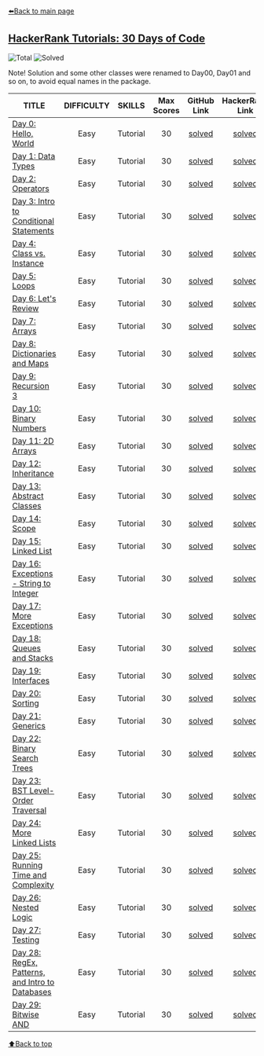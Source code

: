 [:arrow_left:Back to main page](https://github.com/InsaneDan/Tutorials)

## [HackerRank Tutorials: 30 Days of Code](https://www.hackerrank.com/domains/tutorials/30-days-of-code)


![Total](https://img.shields.io/badge/Total-30-inactive)
![Solved](https://img.shields.io/badge/Solved-30-success)

Note! Solution and some other classes were renamed to Day00, Day01 and so on, to avoid equal names in the package.

| TITLE  | DIFFICULTY | SKILLS | Max Scores | GitHub Link | HackerRank Link |
|--------|:----------:|:------:|:----------:|:-----------:|:---------------:|
[Day 0: Hello, World](https://www.hackerrank.com/challenges/30-hello-world/problem)|Easy|Tutorial|30|[solved](https://github.com/InsaneDan/Tutorials/blob/master/src/hackerrank/Tutorials/ThirtyDaysOfCode/Examples/Day00.java)|[solved](https://www.hackerrank.com/challenges/30-hello-world/submissions/code/226995542)
[Day 1: Data Types](https://www.hackerrank.com/challenges/30-data-types/problem)|Easy|Tutorial|30|[solved](https://github.com/InsaneDan/Tutorials/blob/master/src/hackerrank/Tutorials/ThirtyDaysOfCode/Examples/Day01.java)|[solved](https://www.hackerrank.com/challenges/30-data-types/submissions/code/227094339)
[Day 2: Operators](https://www.hackerrank.com/challenges/30-operators/problem)|Easy|Tutorial|30|[solved](https://github.com/InsaneDan/Tutorials/blob/master/src/hackerrank/Tutorials/ThirtyDaysOfCode/Examples/Day02.java)|[solved](https://www.hackerrank.com/challenges/30-operators/submissions/code/227111283)
[Day 3: Intro to Conditional Statements](https://www.hackerrank.com/challenges/30-conditional-statements/problem)|Easy|Tutorial|30|[solved](https://github.com/InsaneDan/Tutorials/blob/master/src/hackerrank/Tutorials/ThirtyDaysOfCode/Examples/Day03.java)|[solved](https://www.hackerrank.com/challenges/30-conditional-statements/submissions/code/227555266)
[Day 4: Class vs. Instance](https://www.hackerrank.com/challenges/30-class-vs-instance/problem)|Easy|Tutorial|30|[solved](https://github.com/InsaneDan/Tutorials/blob/master/src/hackerrank/Tutorials/ThirtyDaysOfCode/Examples/Day04Person.java)|[solved](https://www.hackerrank.com/challenges/30-class-vs-instance/submissions/code/227554191)
[Day 5: Loops](https://www.hackerrank.com/challenges/30-loops/problem)|Easy|Tutorial|30|[solved](https://github.com/InsaneDan/Tutorials/blob/master/src/hackerrank/Tutorials/ThirtyDaysOfCode/Examples/Day05.java)|[solved](https://www.hackerrank.com/challenges/30-loops/submissions/code/227646210)
[Day 6: Let's Review](https://www.hackerrank.com/challenges/30-review-loop/problem)|Easy|Tutorial|30|[solved](https://github.com/InsaneDan/Tutorials/blob/master/src/hackerrank/Tutorials/ThirtyDaysOfCode/Examples/Day06.java)|[solved](https://www.hackerrank.com/challenges/30-review-loop/submissions/code/227863549)
[Day 7: Arrays](https://www.hackerrank.com/challenges/30-arrays/problem)|Easy|Tutorial|30|[solved](https://github.com/InsaneDan/Tutorials/blob/master/src/hackerrank/Tutorials/ThirtyDaysOfCode/Examples/Day07.java)|[solved](https://www.hackerrank.com/challenges/30-arrays/submissions/code/227646889)
[Day 8: Dictionaries and Maps](https://www.hackerrank.com/challenges/30-Dictionaries-and-Maps/problem)|Easy|Tutorial|30|[solved](https://github.com/InsaneDan/Tutorials/blob/master/src/hackerrank/Tutorials/ThirtyDaysOfCode/Examples/Day08.java)|[solved](https://www.hackerrank.com/challenges/30-dictionaries-and-maps/submissions/code/227739923)
[Day 9: Recursion 3](https://www.hackerrank.com/challenges/30-recursion/problem)|Easy|Tutorial|30|[solved](https://github.com/InsaneDan/Tutorials/blob/master/src/hackerrank/Tutorials/ThirtyDaysOfCode/Examples/Day09.java)|[solved](https://www.hackerrank.com/challenges/30-recursion/submissions/code/227851937)
[Day 10: Binary Numbers](https://www.hackerrank.com/challenges/30-binary-numbers/problem)|Easy|Tutorial|30|[solved](https://github.com/InsaneDan/Tutorials/blob/master/src/hackerrank/Tutorials/ThirtyDaysOfCode/Examples/Day10.java)|[solved](https://www.hackerrank.com/challenges/30-binary-numbers/submissions/code/228398291)
[Day 11: 2D Arrays](https://www.hackerrank.com/challenges/30-2d-arrays/problem)|Easy|Tutorial|30|[solved](https://github.com/InsaneDan/Tutorials/blob/master/src/hackerrank/Tutorials/ThirtyDaysOfCode/Examples/Day11.java)|[solved](https://www.hackerrank.com/challenges/30-2d-arrays/submissions/code/228405725)
[Day 12: Inheritance](https://www.hackerrank.com/challenges/30-Inheritance/problem)|Easy|Tutorial|30|[solved](https://github.com/InsaneDan/Tutorials/blob/master/src/hackerrank/Tutorials/ThirtyDaysOfCode/Examples/Day12.java)|[solved](https://www.hackerrank.com/challenges/30-inheritance/submissions/code/228646746)
[Day 13: Abstract Classes](https://www.hackerrank.com/challenges/30-Abstract-Classes/problem)|Easy|Tutorial|30|[solved](https://github.com/InsaneDan/Tutorials/blob/master/src/hackerrank/Tutorials/ThirtyDaysOfCode/Examples/Day13.java)|[solved](https://www.hackerrank.com/challenges/30-abstract-classes/submissions/code/228647167)
[Day 14: Scope](https://www.hackerrank.com/challenges/30-Scope/problem)|Easy|Tutorial|30|[solved](https://github.com/InsaneDan/Tutorials/blob/master/src/hackerrank/Tutorials/ThirtyDaysOfCode/Examples/Day14.java)|[solved](https://www.hackerrank.com/challenges/30-scope/submissions/code/228647726)
[Day 15: Linked List](https://www.hackerrank.com/challenges/30-linked-list/problem)|Easy|Tutorial|30|[solved](https://github.com/InsaneDan/Tutorials/blob/master/src/hackerrank/Tutorials/ThirtyDaysOfCode/Examples/Day15.java)|[solved](https://www.hackerrank.com/challenges/30-linked-list/submissions/code/228650136)
[Day 16: Exceptions - String to Integer](https://www.hackerrank.com/challenges/30-exceptions-string-to-integer/problem)|Easy|Tutorial|30|[solved](https://github.com/InsaneDan/Tutorials/blob/master/src/hackerrank/Tutorials/ThirtyDaysOfCode/Examples/Day16.java)|[solved](https://www.hackerrank.com/challenges/30-exceptions-string-to-integer/submissions/code/228650400)
[Day 17: More Exceptions](https://www.hackerrank.com/challenges/30-More-Exceptions/problem)|Easy|Tutorial|30|[solved](https://github.com/InsaneDan/Tutorials/blob/master/src/hackerrank/Tutorials/ThirtyDaysOfCode/Examples/Day17.java)|[solved](https://www.hackerrank.com/challenges/30-more-exceptions/submissions/code/228681909)
[Day 18: Queues and Stacks](https://www.hackerrank.com/challenges/30-Queues-Stacks/problem)|Easy|Tutorial|30|[solved](https://github.com/InsaneDan/Tutorials/blob/master/src/hackerrank/Tutorials/ThirtyDaysOfCode/Examples/Day18.java)|[solved](https://www.hackerrank.com/challenges/30-queues-stacks/submissions/code/228702478)
[Day 19: Interfaces](https://www.hackerrank.com/challenges/30-Interfaces/problem)|Easy|Tutorial|30|[solved](https://github.com/InsaneDan/Tutorials/blob/master/src/hackerrank/Tutorials/ThirtyDaysOfCode/Examples/Day19.java)|[solved](https://www.hackerrank.com/challenges/30-interfaces/submissions/code/228703242)
[Day 20: Sorting](https://www.hackerrank.com/challenges/30-Sorting/problem)|Easy|Tutorial|30|[solved](https://github.com/InsaneDan/Tutorials/blob/master/src/hackerrank/Tutorials/ThirtyDaysOfCode/Examples/Day20.java)|[solved](https://www.hackerrank.com/challenges/30-sorting/submissions/code/228712362)
[Day 21: Generics](https://www.hackerrank.com/challenges/30-Generics/problem)|Easy|Tutorial|30|[solved](https://github.com/InsaneDan/Tutorials/blob/master/src/hackerrank/Tutorials/ThirtyDaysOfCode/Examples/Day21Generics.java)|[solved](https://www.hackerrank.com/challenges/30-generics/submissions/code/228712823)
[Day 22: Binary Search Trees](https://www.hackerrank.com/challenges/30-Binary-Search-Trees/problem)|Easy|Tutorial|30|[solved](https://github.com/InsaneDan/Tutorials/blob/master/src/hackerrank/Tutorials/ThirtyDaysOfCode/Examples/Day22.java)|[solved](https://www.hackerrank.com/challenges/30-binary-search-trees/submissions/code/228728584)
[Day 23: BST Level-Order Traversal](https://www.hackerrank.com/challenges/30-Binary-Trees/problem)|Easy|Tutorial|30|[solved](https://github.com/InsaneDan/Tutorials/blob/master/src/hackerrank/Tutorials/ThirtyDaysOfCode/Examples/Day23.java)|[solved](https://www.hackerrank.com/challenges/30-binary-trees/submissions/code/228944843)
[Day 24: More Linked Lists](https://www.hackerrank.com/challenges/30-linked-list-deletion/problem)|Easy|Tutorial|30|[solved](https://github.com/InsaneDan/Tutorials/blob/master/src/hackerrank/Tutorials/ThirtyDaysOfCode/Examples/Day24.java)|[solved](https://www.hackerrank.com/challenges/30-linked-list-deletion/submissions/code/228946707)
[Day 25: Running Time and Complexity](https://www.hackerrank.com/challenges/30-running-time-and-complexity/problem)|Easy|Tutorial|30|[solved](https://github.com/InsaneDan/Tutorials/blob/master/src/hackerrank/Tutorials/ThirtyDaysOfCode/Examples/Day25.java)|[solved](https://www.hackerrank.com/challenges/30-running-time-and-complexity/submissions/code/229116863)
[Day 26: Nested Logic](https://www.hackerrank.com/challenges/30-Nested-Logic/problem)|Easy|Tutorial|30|[solved](https://github.com/InsaneDan/Tutorials/blob/master/src/hackerrank/Tutorials/ThirtyDaysOfCode/Examples/Day26.java)|[solved](https://www.hackerrank.com/challenges/30-nested-logic/submissions/code/229124766)
[Day 27: Testing](https://www.hackerrank.com/challenges/30-Testing/problem)|Easy|Tutorial|30|[solved](https://github.com/InsaneDan/Tutorials/blob/master/src/hackerrank/Tutorials/ThirtyDaysOfCode/Examples/Day27.java)|[solved](https://www.hackerrank.com/challenges/30-testing/submissions/code/229176028)
[Day 28: RegEx, Patterns, and Intro to Databases](https://www.hackerrank.com/challenges/30-RegEx-Patterns/problem)|Easy|Tutorial|30|[solved](https://github.com/InsaneDan/Tutorials/blob/master/src/hackerrank/Tutorials/ThirtyDaysOfCode/Examples/Day28.java)|[solved](https://www.hackerrank.com/challenges/30-regex-patterns/submissions/code/229183180)
[Day 29: Bitwise AND](https://www.hackerrank.com/challenges/30-bitwise-and/problem)|Easy|Tutorial|30|[solved](https://github.com/InsaneDan/Tutorials/blob/master/src/hackerrank/Tutorials/ThirtyDaysOfCode/Examples/Day29.java)|[solved](https://www.hackerrank.com/challenges/30-bitwise-and/submissions/code/229220084)

[:arrow_up:Back to top](#hackerrank-tutorials-30-days-of-code)

